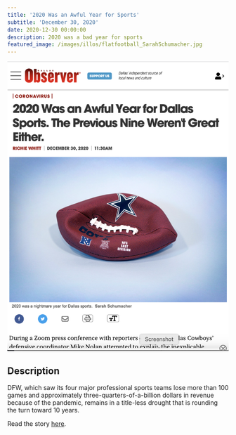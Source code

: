 ```yaml
---
title: '2020 Was an Awful Year for Sports'
subtitle: 'December 30, 2020'
date: 2020-12-30 00:00:00
description: 2020 was a bad year for sports 
featured_image: /images/illos/flatfootball_SarahSchumacher.jpg
---
```


![](/images/illos/cowboysfailweb.jpg)

## Description
DFW, which saw its four major professional sports teams lose more than 100 games and approximately three-quarters-of-a-billion dollars in revenue because of the pandemic, remains in a title-less drought that is rounding the turn toward 10 years.

Read the story [here](https://www.dallasobserver.com/news/dallas-sports-fans-suffer-doubly-during-covid-11971399). 
